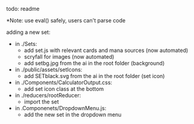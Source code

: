 todo:
readme

*Note: use eval() safely, users can't parse code

adding a new set:
- in ./Sets:
  - add set.js with relevant cards and mana sources (now automated)
  - scryfall for images (now automated)
  - add setbg.jpg from the ai in the root folder (background)
- in ./public/assets/setIcons:
  - add SETblack.svg from the ai in the root folder (set icon)
- in ./Components/CalculatorOutput.css:
  - add set icon class at the bottom
- in ./reducers/rootReducer:
  - import the set
- in .Componenets/DropdownMenu.js:
  - add the new set in the dropdown menu